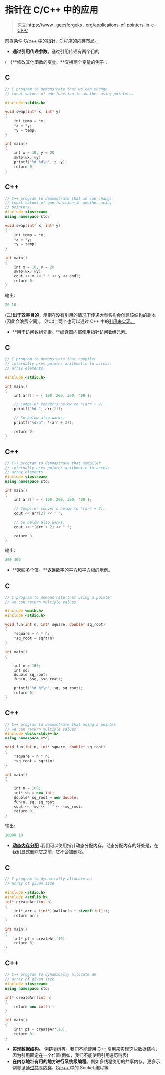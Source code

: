 # 指针在 C/C++ 中的应用

> 原文:[https://www . geesforgeks . org/applications-of-pointers-in-c-CPP/](https://www.geeksforgeeks.org/applications-of-pointers-in-c-cpp/)

前提条件:[C/c++ 中的指针](https://www.geeksforgeeks.org/pointers-in-c-and-c-set-1-introduction-arithmetic-and-array/)，[C 程序的内存布局](https://www.geeksforgeeks.org/memory-layout-of-c-program/)。

*   **通过引用传递参数**。通过引用传递有两个目的

(一)**修改其他函数的变量。**交换两个变量的例子；

## C

```cpp
// C program to demonstrate that we can change
// local values of one function in another using pointers.

#include <stdio.h>

void swap(int* x, int* y)
{
    int temp = *x;
    *x = *y;
    *y = temp;
}

int main()
{
    int x = 10, y = 20;
    swap(&x, &y);
    printf("%d %d\n", x, y);
    return 0;
}
```

## C++

```cpp
// C++ program to demonstrate that we can change
// local values of one function in another using
// pointers.
#include <iostream>
using namespace std;

void swap(int* x, int* y)
{
    int temp = *x;
    *x = *y;
    *y = temp;
}

int main()
{
    int x = 10, y = 20;
    swap(&x, &y);
    cout << x << " " << y << endl;
    return 0;
}
```

输出:

```cpp
20 10
```

(二)**出于效率目的**。示例在没有引用的情况下传递大型结构会创建该结构的副本(因此会浪费空间)。
注:以上两个也可以通过 C++ 中的[引用来实现。](https://www.geeksforgeeks.org/references-in-c/) 

*   **用于访问数组元素。**编译器内部使用指针访问数组元素。

## C

```cpp
// C program to demonstrate that compiler
// internally uses pointer arithmetic to access
// array elements.

#include <stdio.h>

int main()
{
    int arr[] = { 100, 200, 300, 400 };

    // Compiler converts below to *(arr + 2).
    printf("%d ", arr[2]);

    // So below also works.
    printf("%d\n", *(arr + 2));

    return 0;
}
```

## C++

```cpp
// C++ program to demonstrate that compiler
// internally uses pointer arithmetic to access
// array elements.
#include <iostream>
using namespace std;

int main()
{
    int arr[] = { 100, 200, 300, 400 };

    // Compiler converts below to *(arr + 2).
    cout << arr[2] << " ";

    // So below also works.
    cout << *(arr + 2) << " ";

    return 0;
}
```

输出:

```cpp
300 300
```

*   **返回多个值。**返回数字的平方和平方根的示例。

## C

```cpp
// C program to demonstrate that using a pointer
// we can return multiple values.

#include <math.h>
#include <stdio.h>

void fun(int n, int* square, double* sq_root)
{
    *square = n * n;
    *sq_root = sqrt(n);
}

int main()
{

    int n = 100;
    int sq;
    double sq_root;
    fun(n, &sq, &sq_root);

    printf("%d %f\n", sq, sq_root);
    return 0;
}
```

## C++

```cpp
// C++ program to demonstrate that using a pointer
// we can return multiple values.
#include <bits/stdc++.h>
using namespace std;

void fun(int n, int* square, double* sq_root)
{
    *square = n * n;
    *sq_root = sqrt(n);
}

int main()
{

    int n = 100;
    int* sq = new int;
    double* sq_root = new double;
    fun(n, sq, sq_root);
    cout << *sq << " " << *sq_root;
    return 0;
}
```

输出:

```cpp
10000 10
```

*   [**动态内存分配**](https://www.geeksforgeeks.org/dynamic-memory-allocation-in-c-using-malloc-calloc-free-and-realloc/) :我们可以使用指针动态分配内存。动态分配内存的好处是，在我们显式删除它之前，它不会被删除。

## C

```cpp
// C program to dynamically allocate an
// array of given size.

#include <stdio.h>
#include <stdlib.h>
int* createArr(int n)
{
    int* arr = (int*)(malloc(n * sizeof(int)));
    return arr;
}

int main()
{
    int* pt = createArr(10);
    return 0;
}
```

## C++

```cpp
// C++ program to dynamically allocate an
// array of given size.
#include <iostream>
using namespace std;

int* createArr(int n)
{
    return new int[n];
}

int main()
{
    int* pt = createArr(10);
    return 0;
}
```

*   **实现数据结构。**
    例[链表](https://www.geeksforgeeks.org/data-structures/linked-list/)[树](https://www.geeksforgeeks.org/binary-tree-data-structure/)等。我们不能使用 [C++ 引用](https://www.geeksforgeeks.org/references-in-c/)来实现这些数据结构，因为引用固定在一个位置(例如，我们不能使用引用遍历链表)
*   **在内存地址有用的地方进行系统级编程**。例如多线程使用的共享内存。更多示例参见[通过共享内存](https://www.geeksforgeeks.org/ipc-shared-memory/)、[C/c++ ](https://www.geeksforgeeks.org/socket-programming-in-cc-handling-multiple-clients-on-server-without-multi-threading/)中的 Socket 编程等